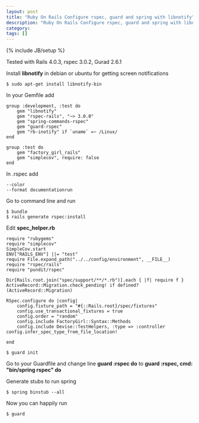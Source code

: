 ```yaml
---
layout: post
title: "Ruby On Rails Configure rspec, guard and spring with libnotify"
description: "Ruby On Rails Configure rspec, guard and spring with libnotify"
category:
tags: []
---
```

{% include JB/setup %}

Tested with Rails 4.0.3, rspec 3.0.2, Gurad 2.6.1

Install **libnotify** in debian or ubuntu for getting screen notifications

    $ sudo apt-get install libnotify-bin

In your Gemfile add

    group :development, :test do
        gem "libnotify"
        gem "rspec-rails", "~> 3.0.0"
        gem "spring-commands-rspec"
        gem "guard-rspec"
        gem "rb-inotify" if `uname` =~ /Linux/
    end

    group :test do
        gem "factory_girl_rails"
        gem "simplecov", require: false
    end

In .rspec add

    --color
    --format documentationrun

Go to command line and run

    $ bundle
    $ rails generate rspec:install

Edit **spec_helper.rb**

    require "rubygems"
    require "simplecov"
    SimpleCov.start
    ENV["RAILS_ENV"] ||= "test"
    require File.expand_path("../../config/environment", __FILE__)
    require "rspec/rails"
    require "pundit/rspec"

    Dir[Rails.root.join("spec/support/**/*.rb")].each { |f| require f }
    ActiveRecord::Migration.check_pending! if defined?(ActiveRecord::Migration)

    RSpec.configure do |config|
        config.fixture_path = "#{::Rails.root}/spec/fixtures"
        config.use_transactional_fixtures = true
        config.order = "random"
        config.include FactoryGirl::Syntax::Methods
        config.include Devise::TestHelpers, :type => :controller
    config.infer_spec_type_from_file_location!

    end

    $ guard init

Go to your Guardfile and change line **guard :rspec do** to **guard :rspec, cmd: "bin/spring rspec" do**

Generate stubs to run spring

    $ spring binstub --all

Now you can happily run

    $ guard